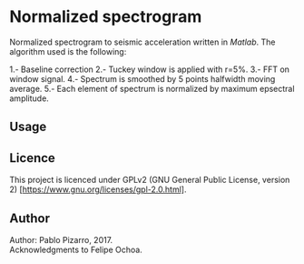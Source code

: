 # Normalized spectrogram
Normalized spectrogram to seismic acceleration written in *Matlab*. The algorithm used is the following:

1.- Baseline correction
2.- Tuckey window is applied with r=5%.
3.- FFT on window signal.
4.- Spectrum is smoothed by 5 points halfwidth moving average.
5.- Each element of spectrum is normalized by maximum epsectral amplitude.


## Usage

## Licence
This project is licenced under GPLv2 (GNU General Public License, version 2) [https://www.gnu.org/licenses/gpl-2.0.html].

## Author
Author: Pablo Pizarro, 2017.<br>
Acknowledgments to Felipe Ochoa.